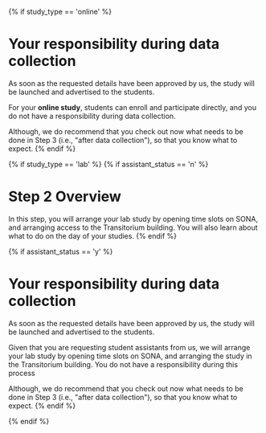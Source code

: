 {% if study_type == 'online' %}
# Your responsibility during data collection

As soon as the requested details have been approved by us, the study will be launched and advertised to the students.

For your **online study**, students can enroll and participate directly, and you do not have a responsibility during data collection.

Although, we do recommend that you check out now what needs to be done in Step 3 (i.e., "after data collection"), so that you know what to expect. 
{% endif %}

{% if study_type == 'lab' %}
{% if assistant_status == 'n' %}
# Step 2 Overview

In this step, you will arrange your lab study by opening time slots on SONA, and arranging access to the Transitorium building. You will also learn about what to do on the day of your studies. 
{% endif %}

{% if assistant_status == 'y' %}
# Your responsibility during data collection

As soon as the requested details have been approved by us, the study will be launched and advertised to the students.

Given that you are requesting student assistants from us, we will arrange your lab study by opening time slots on SONA, and arranging the study in the Transitorium building. You do not have a responsibility during this process

Although, we do recommend that you check out now what needs to be done in Step 3 (i.e., "after data collection"), so that you know what to expect. 
{% endif %}

{% endif %}
